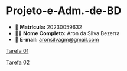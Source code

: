 # Projeto-e-Adm.-de-BD

- 📌 **Matrícula:** 20230059632  
- 🧑‍🎓 **Nome Completo:** Aron da Silva Bezerra  
- 📧 **E-mail:** aronsilvagm@gmail.com

[Tarefa 01](https://github.com/aronslv/Projeto-e-Adm.-de-BD/blob/main/tarefas/t01/tarefa01.md)

[Tarefa 02](https://github.com/aronslv/Projeto-e-Adm.-de-BD/blob/main/tarefas/orm/tarefa-orm.md)
